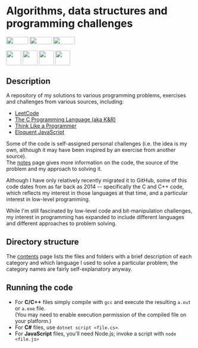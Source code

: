 # Algorithms, data structures and programming challenges
<div align="left">
<img style="vertical-align: middle; height: 20px; width: 59px;" src="https://img.shields.io/badge/-Linux-grey?logo=linux" />
<img style="vertical-align: middle; height: 20px; width: 59px;" src="https://img.shields.io/badge/-macOS-black?logo=apple" />
<img style="vertical-align: middle; height: 20px; width: 59px;" src="https://img.shields.io/badge/-Windows-red" /><br><br>
<img style="vertical-align: middle; height: 40px; width: 40px;" src="https://cdn.jsdelivr.net/gh/devicons/devicon@latest/icons/c/c-original.svg" />
<img style="vertical-align: middle; height: 40px; width: 40px;" src="https://cdn.jsdelivr.net/gh/devicons/devicon@latest/icons/cplusplus/cplusplus-original.svg" />
<img style="vertical-align: middle; height: 40px; width: 40px;" src="https://cdn.jsdelivr.net/gh/devicons/devicon@latest/icons/csharp/csharp-original.svg" />
<img style="vertical-align: middle; height: 40px; width: 40px;" src="https://cdn.jsdelivr.net/gh/devicons/devicon@latest/icons/javascript/javascript-original.svg" />
</div>

## Description

A repository of my solutions to various programming problems, exercises and challenges from various sources, including:  

* [LeetCode](https://leetcode.com/)
* [The C Programming Language (aka K&R)](https://en.wikipedia.org/wiki/The_C_Programming_Language)  
* [Think Like a Programmer](https://nostarch.com/thinklikeaprogrammer)  
* [Eloquent JavaScript](https://eloquentjavascript.net/)

Some of the code is self-assigned personal challenges (i.e. the idea is my own, although it may have been inspired by an exercise from another source).  
The [notes](NOTES.md) page gives more information on the code, the source of the problem and my approach to solving it.  

Although I have only relatively recently migrated it to GitHub, some of this code dates from as far back as 2014 -- specifically the C and C++ code, which reflects my interest in those languages at that time, and a particular interest in low-level programming.  

While I'm still fascinated by low-level code and bit-manipulation challenges, my interest in programming has expanded to include different languages and different approaches to problem solving.  

## Directory structure

The [contents](DIRECTORY.md) page lists the files and folders with a brief description of each category and which language I used to solve a particular problem; the category names are fairly self-explanatory anyway.  

## Running the code

* For **C/C++** files simply compile with `gcc` and execute the resulting `a.out` or `a.exe` file.  
(You may need to enable execution permission of the compiled file on your platform.)  
* For **C#** files, use `dotnet script <file.cs>`.  
* For **JavaScript** files, you'll need Node.js; invoke a script with `node <file.js>`  
